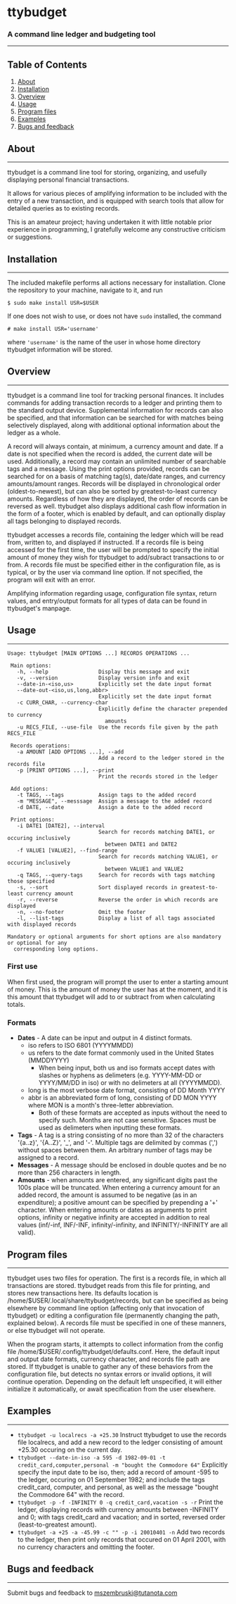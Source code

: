 # ttybudget
### A command line ledger and budgeting tool
-----------------
## Table of Contents
1. [About](https://github.com/uglifruit3/ttybudget#about)
2. [Installation](https://github.com/uglifruit3/ttybudget#installation)
3. [Overview](https://github.com/uglifruit3/ttybudget#overview)
4. [Usage](https://github.com/uglifruit3/ttybudget#usage)
5. [Program files](https://github.com/uglifruit3/ttybudget#program-files)
6. [Examples](https://github.com/uglifruit3/ttybudget#examples)
7. [Bugs and feedback](https://github.com/uglifruit3/ttybudget#bugs-and-feedback)

## About
-----------------
ttybudget is a command line tool for storing, organizing, and usefully displaying personal financial transactions.

It allows for various pieces of amplifying information to be included with the entry of a new transaction, and is equipped with search tools that allow for detailed queries as to existing records.

This is an amateur project; having undertaken it with little notable prior experience in programming, I gratefully welcome any constructive criticism or suggestions.

## Installation
-----------------
The included makefile performs all actions necessary for installation. Clone the repository to your machine, navigate to it, and run
```
$ sudo make install USR=$USER
```
If one does not wish to use, or does not have `sudo` installed, the command
```
# make install USR='username'
```
where `'username'` is the name of the user in whose home directory ttybudget information will be stored. 

## Overview
-----------------
ttybudget is a command line tool for tracking personal finances. It includes commands for adding transaction records to a ledger and printing them to the standard output device. Supplemental information for records can also be specified, and that information can be searched for with matches being selectively displayed, along with additional optional information about the ledger as a whole.

A record will always contain, at minimum, a currency amount and date. If a date is not specified when the record is added, the current date will be used. Additionally, a record may contain an unlimited number of searchable tags and a message. Using the print options provided, records can be searched for on a basis of matching tag(s), date/date ranges, and currency amounts/amount ranges. Records will be displayed in chronological order (oldest-to-newest), but can also be sorted by greatest-to-least currency amounts. Regardless of how they are displayed, the order of records can be reversed as well. ttybudget also displays additional cash flow information in the form of a footer, which is enabled by default, and can optionally display all tags belonging to displayed records. 

ttybudget accesses a records file, containing the ledger which will be read from, written to, and displayed if instructed. If a records file is being accessed for the first time, the user will be prompted to specify the initial amount of money they wish for ttybudget to add/subract transactions to or from. A records file must be specified either in the configuration file, as is typical, or by the user via command line option. If not specified, the program will exit with an error.

Amplifying information regarding usage, configuration file syntax, return values, and entry/output formats for all types of data can be found in ttybudget's manpage.

## Usage
-----------------
```
Usage: ttybudget [MAIN OPTIONS ...] RECORDS OPERATIONS ...

 Main options:
   -h, --help                Display this message and exit
   -v, --version             Display version info and exit
   --date-in-<iso,us>        Explicitly set the date input format
   --date-out-<iso,us,long,abbr>
                             Explicitly set the date input format
   -c CURR_CHAR, --currency-char
                             Explicitly define the character prepended to currency
                               amounts
   -u RECS_FILE, --use-file  Use the records file given by the path RECS_FILE

 Records operations:
   -a AMOUNT [ADD OPTIONS ...], --add
                             Add a record to the ledger stored in the records file
   -p [PRINT OPTIONS ...], --print
                             Print the records stored in the ledger

 Add options:
   -t TAGS, --tags           Assign tags to the added record
   -m "MESSAGE", --messsage  Assign a message to the added record
   -d DATE, --date           Assign a date to the added record

 Print options:
   -i DATE1 [DATE2], --interval
                             Search for records matching DATE1, or occuring inclusively
                               between DATE1 and DATE2
   -f VALUE1 [VALUE2], --find-range
                             Search for records matching VALUE1, or occuring inclusively
                               between VALUE1 and VALUE2
   -q TAGS, --query-tags     Search for records with tags matching those specified
   -s, --sort                Sort displayed records in greatest-to-least currency amount
   -r, --reverse             Reverse the order in which records are displayed
   -n, --no-footer           Omit the footer
   -l, --list-tags           Display a list of all tags associated with displayed records

Mandatory or optional arguments for short options are also mandatory or optional for any
  corresponding long options.
```
### First use
When first used, the program will prompt the user to enter a starting amount of money. This is the amount of money the user has at the moment, and it is this amount that ttybudget will add to or subtract from when calculating totals.

### Formats
* **Dates** - A date can be input and output in 4 distinct formats.
	* iso refers to ISO 6801 (YYYYMMDD)
	* us refers to the date format commonly used in the United States (MMDDYYYY)
		* When being input, both us and iso formats accept dates with slashes or hyphens as delimeters (e.g. YYYY-MM-DD or YYYY/MM/DD in iso) or with no delimeters at all (YYYYMMDD).
	* long is the most verbose date format, consisting of DD Month YYYY
	* abbr is an abbreviated form of long, consisting of DD MON YYYY where MON is a month's three-letter abbreviation.
		* Both of these formats are accepted as inputs without the need to specify such. Months are not case sensitive. Spaces must be used as delimeters when inputting these formats.
* **Tags** - A tag is a string consisting of no more than 32 of the characters '{a..z}', '{A..Z}', '\_', and '-'. Multiple tags are delimited by commas (',') without spaces between them. An arbitrary number of tags may be assigned to a record.
* **Messages** - A message should be enclosed in double quotes and be no more than 256 characters in length.
* **Amounts** - when amounts are entered, any significant digits past the 100s place will be truncated. When entering a currency amount for an added record, the amount is assumed to be negative (as in an expenditure); a positive amount can be specified by prepending a '+' character. When entering amounts or dates as arguments to print options, infinity or negative infinity are accepted in addition to real values (inf/-inf, INF/-INF, infinity/-infinity, and INFINITY/-INFINITY are all valid).

## Program files
-----------------
ttybudget uses two files for operation. The first is a records file, in which all transactions are stored. ttybudget reads from this file for printing, and stores new transactions here. Its defaults location is /home/$USER/.local/share/ttybudget/records, but can be specified as being elsewhere by command line option (affecting only that invocation of ttybudget) or editing a configuration file (permanently changing the path, explained below). A records file must be specified in one of these manners, or else ttybudget will not operate.

When the program starts, it attempts to collect information from the config file /home/$USER/.config/ttybudget/defaults.conf. Here, the default input and output date formats, currency character, and records file path are stored. If ttybudget is unable to gather any of these behaviors from the configuration file, but detects no syntax errors or invalid options, it will continue operation. Depending on the default left unspecified, it will either initialize it automatically, or await specification from the user elsewhere. 

## Examples
-----------------
* `ttybudget -u localrecs -a +25.30` Instruct ttybudget to use the records file localrecs, and add a new record to the ledger consisting of amount +25.30 occuring on the current day.
* `ttybudget --date-in-iso -a 595 -d 1982-09-01 -t credit_card,computer,personal -m "bought the Commodore 64"` Explicitly specify the input date to be iso, then; add a record of amount -595 to the ledger, occuring on 01 September 1982; and include the tags credit_card, computer, and personal, as well as the message "bought the Commodore 64" with the record.
* `ttybudget -p -f -INFINITY 0 -q credit_card,vacation -s -r` Print the ledger, displaying records with currency amounts between -INFINITY and 0; with tags credit\_card and vacation; and in sorted, reversed order (least-to-greatest amount).
* `ttybudget -a +25 -a -45.99 -c "" -p -i 20010401 -n` Add two records to the ledger, then print only records that occured on 01 April 2001, with no currency characters and omitting the footer.

## Bugs and feedback
-----------------
Submit bugs and feedback to mszembruski@tutanota.com
